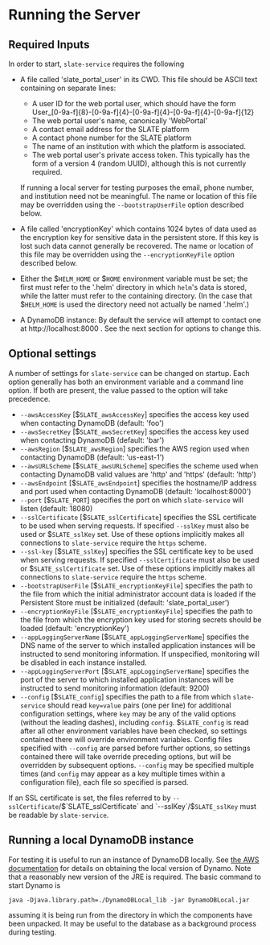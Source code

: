 # Running the Server

## Required Inputs

In order to start, `slate-service` requires the following

- A file called 'slate_portal_user' in its CWD. This file should be ASCII text containing on separate lines:
	- A user ID for the web portal user, which should have the form User_[0-9a-f]{8}-[0-9a-f]{4}-[0-9a-f]{4}-[0-9a-f]{4}-[0-9a-f]{12}
	- The web portal user's name, canonically 'WebPortal'
	- A contact email address for the SLATE platform
	- A contact phone number for the SLATE platform
	- The name of an institution with which the platform is associated. 
	- The web portal user's private access token. This typically has the form of a version 4 (random UUID), although this is not currently required. 
	
	If running a local server for testing purposes the email, phone number, and institution need not be meaningful. 
	The name or location of this file may be overridden using the `--bootstrapUserFile` option described below. 
	
- A file called 'encryptionKey' which contains 1024 bytes of data used as the encryption key for sensitive data in the persistent store. If this key is lost such data cannot generally be recovered. The name or location of this file may be overridden using the `--encryptionKeyFile` option described below. 

- Either the $`HELM_HOME` or $`HOME` environment variable must be set; the first must refer to the '.helm' directory in which `helm`'s data is stored, while the latter must refer to the containing directory. (In the case that $`HELM_HOME` is used the directory need not actually be named '.helm'.)

- A DynamoDB instance: By default the service will attempt to contact one at http://localhost:8000 . See the next section for options to change this. 

## Optional settings

A number of settings for `slate-service` can be changed on startup. Each option generally has both an environment variable and a command line option. If both are present, the value passed to the option will take precedence. 

- `--awsAccessKey` [$`SLATE_awsAccessKey`] specifies the access key used when contacting DynamoDB (default: 'foo')
- `--awsSecretKey` [$`SLATE_awsSecretKey`] specifies the access key used when contacting DynamoDB (default: 'bar')
- `--awsRegion` [$`SLATE_awsRegion`] specifies the AWS region used when contacting DynamoDB (default: 'us-east-1')
- `--awsURLScheme` [$`SLATE_awsURLScheme`] specifies the scheme used when contacting DynamoDB valid values are 'http' and 'https' (default: 'http')
- `--awsEndpoint` [$`SLATE_awsEndpoint`] specifies the hostname/IP address and port used when contacting DynamoDB (default: 'localhost:8000')
- `--port` [$`SLATE_PORT`] specifies the port on which `slate-service` will listen (default: 18080)
- `--sslCertificate` [$`SLATE_sslCertificate`] specifies the SSL certificate to be used when serving requests. If specified `--sslKey` must also be used or $`SLATE_sslKey` set. Use of these options implicitly makes all connections to `slate-service` require the `https` scheme. 
- `--ssl-key` [$`SLATE_sslKey`] specifies the SSL certificate key to be used when serving requests. If specified `--sslCertificate` must also be used or $`SLATE_sslCertificate` set. Use of these options implicitly makes all connections to `slate-service` require the `https` scheme. 
- `--bootstrapUserFile` [$`SLATE_encryptionKeyFile`] specifies the path to the file from which the initial administrator account data is loaded if the Persistent Store must be initialized (default: 'slate_portal_user')
- `--encryptionKeyFile` [$`SLATE_encryptionKeyFile`] specifies the path to the file from which the encryption key used for storing secrets should be loaded (default: 'encryptionKey')
- `--appLoggingServerName` [$`SLATE_appLoggingServerName`] specifies the DNS name of the server to which installed application instances will be instructed to send monitoring information. If unspecified, monitoring will be disabled in each instance installed. 
- `--appLoggingServerPort` [$`SLATE_appLoggingServerName`] specifies the port of the server to which installed application instances will be instructed to send monitoring information (default: 9200)
- `--config` [$`SLATE_config`] specifies the path to a file from which `slate-service` should read `key=value` pairs (one per line) for additional configuration settings, where `key` may be any of the valid options (without the leading dashes), including `config`. $`SLATE_config` is read after all other environment variables have been checked, so settings contained there will override environment variables. Config files specified with `--config` are parsed before further options, so settings contained there will take override preceding options, but will be overridden by subsequent options. `--config` may be specified multiple times (and `config` may appear as a key multiple times within a configuration file), each file so specified is parsed. 

If an SSL certificate is set, the files referred to by `--sslCertificate`/$`SLATE_sslCertificate` and `--sslKey`/$`SLATE_sslKey` must be readable by `slate-service`. 

## Running a local DynamoDB instance

For testing it is useful to run an instance of DynamoDB locally. See [the AWS documentation](https://docs.aws.amazon.com/amazondynamodb/latest/developerguide/DynamoDBLocal.html) for details on obtaining the local version of Dynamo. Note that a reasonably new version of the JRE is required. The basic command to start Dynamo is

	java -Djava.library.path=./DynamoDBLocal_lib -jar DynamoDBLocal.jar
	
assuming it is being run from the directory in which the components have been unpacked. It may be useful to the database as a background process during testing. 
